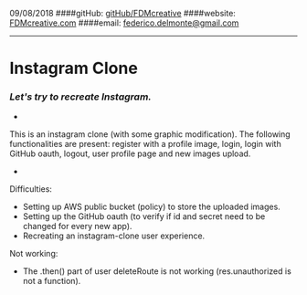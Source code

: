 09/08/2018
####gitHub: [gitHub/FDMcreative](https://github.com/FDMcreative/)
####website: [FDMcreative.com](http://www.fdmcreative.com) 
####email: [federico.delmonte@gmail.com](federico.delmonte@gmail.com)

---

# Instagram Clone
### *Let's try to recreate Instagram.*

-

This is an instagram clone (with some graphic modification).
The following functionalities are present: register with a profile image, login, login with GitHub oauth, logout, user profile page and new images upload.

-

Difficulties:

- Setting up AWS public bucket (policy) to store the uploaded images.
- Setting up the GitHub oauth (to verify if id and secret need to be changed for every new app).
- Recreating an instagram-clone user experience.

Not working:

- The .then() part of user deleteRoute is not working (res.unauthorized is not a function).